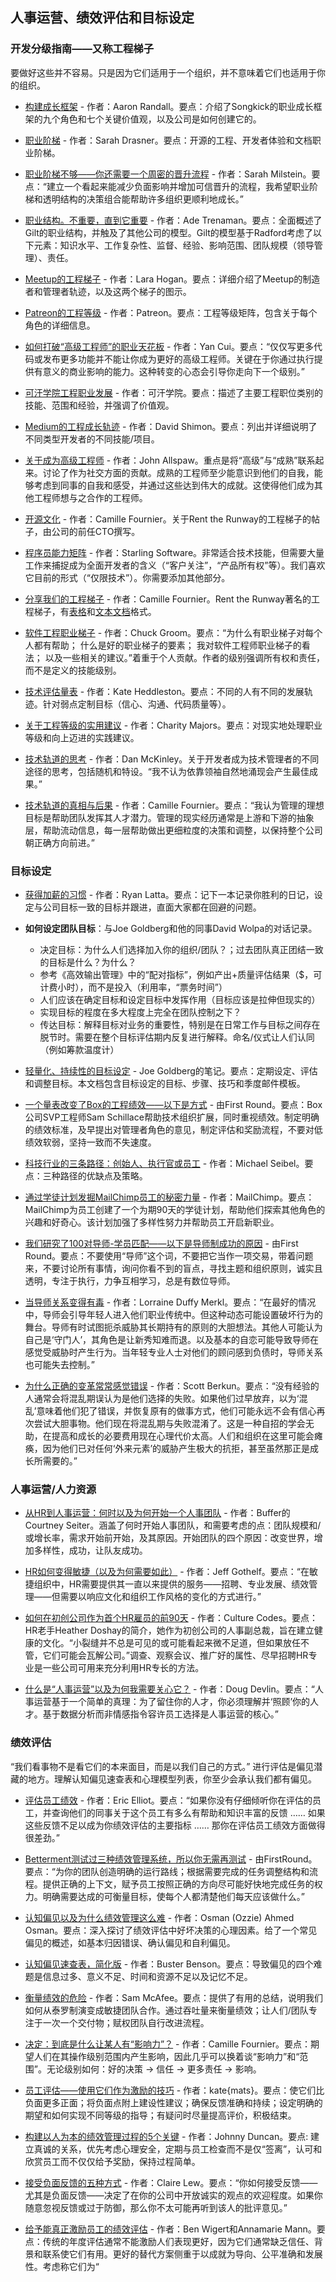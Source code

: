 ## 人事运营、绩效评估和目标设定

### 开发分级指南——又称工程梯子
要做好这些并不容易。只是因为它们适用于一个组织，并不意味着它们也适用于你的组织。

- [构建成长框架](https://blog.songkick.com/building-a-growth-framework-2464435e9e46) - 作者：Aaron Randall。要点：介绍了Songkick的职业成长框架的九个角色和七个关键价值观，以及公司是如何创建它的。

- [职业阶梯](https://career-ladders.dev) - 作者：Sarah Drasner。要点：开源的工程、开发者体验和文档职业阶梯。

- [职业阶梯不够——你还需要一个周密的晋升流程](https://leaddev.com/career-paths-progression-promotion/career-ladders-arent-enough-you-need-thoughtful-promotion) - 作者：Sarah Milstein。要点：“建立一个看起来能减少负面影响并增加可信晋升的流程，我希望职业阶梯和透明结构的决策组合能帮助许多组织更顺利地成长。”

- [职业结构。不重要，直到它重要](https://web.archive.org/web/20180817070012/https://tech.hbc.com/2018-01-24-career-structure.html) - 作者：Ade Trenaman。要点：全面概述了Gilt的职业结构，并触及了其他公司的模型。Gilt的模型基于Radford考虑了以下元素：知识水平、工作复杂性、监督、经验、影响范围、团队规模（领导管理）、责任。

- [Meetup的工程梯子](https://medium.com/making-meetup/engineering-ladders-at-meetup-caacbea4916e) - 作者：Lara Hogan。要点：详细介绍了Meetup的制造者和管理者轨迹，以及这两个梯子的图示。

- [Patreon的工程等级](https://levels.patreon.com) - 作者：Patreon。要点：工程等级矩阵，包含关于每个角色的详细信息。

- [如何打破“高级工程师”的职业天花板](https://theburningmonk.com/2019/11/how-to-break-the-senior-engineer-career-ceiling/) - 作者：Yan Cui。要点：“仅仅写更多代码或发布更多功能并不能让你成为更好的高级工程师。关键在于你通过执行提供有意义的商业影响的能力。这种转变的心态会引导你走向下一个级别。”

- [可汗学院工程职业发展](https://docs.google.com/document/d/1qr0d05X5-AsyDYqKRCfgGGcWSshTMd_vfTggfhDpbls/edit) - 作者：可汗学院。要点：描述了主要工程职位类别的技能、范围和经验，并强调了价值观。

- [Medium的工程成长轨迹](https://gist.github.com/david206/b8dceddd687bb2c60805c9669cc89eaa) - 作者：David Shimon。要点：列出并详细说明了不同类型开发者的不同技能/项目。

- [关于成为高级工程师](http://www.kitchensoap.com/2012/10/25/on-being-a-senior-engineer/) - 作者：John Allspaw。重点是将“高级”与“成熟”联系起来。讨论了作为社交方面的贡献。成熟的工程师至少能意识到他们的自我，能够考虑到同事的自我和感受，并通过这些达到伟大的成就。这使得他们成为其他工程师想与之合作的工程师。

- [开源文化](http://whilefalse.blogspot.com/2015/10/open-source-culture.html) - 作者：Camille Fournier。关于Rent the Runway的工程梯子的帖子，由公司的前任CTO撰写。

- [程序员能力矩阵](http://www.starling-software.com/employment/programmer-competency-matrix.html) - 作者：Starling Software。非常适合技术技能，但需要大量工作来捕捉成为全面开发者的含义（“客户关注”，“产品所有权”等）。我们喜欢它目前的形式（“仅限技术”）。你需要添加其他部分。

- [分享我们的工程梯子](http://dresscode.renttherunway.com/blog/ladder) - 作者：Camille Fournier。Rent the Runway著名的工程梯子，有[表格](https://docs.google.com/spreadsheets/d/1k4sO6pyCl_YYnf0PAXSBcX776rNcTjSOqDxZ5SDty-4/edit#gid=0)和[文本文档](https://docs.google.com/document/d/1SxmQBrDZvj16veuc2OVO0wUX7a7vEKPM-57dNLXhuEk/edit)格式。

- [软件工程职业梯子](https://medium.com/@cgroom/the-software-engineering-job-ladder-4bf70b4c24f3) - 作者：Chuck Groom。要点：“为什么有职业梯子对每个人都有帮助； 什么是好的职业梯子的要素； 我对软件工程师职业梯子的看法； 以及一些相关的建议。”着重于个人贡献。作者的级别强调所有权和责任，而不是定义的技能级别。

- [技术评估量表](https://github.com/heddle317/onboarding/blob/master/technical_assessment_rubric.md) - 作者：Kate Heddleston。要点：不同的人有不同的发展轨迹。针对弱点定制目标（信心、沟通、代码质量等）。

- [关于工程等级的实用建议](https://charity.wtf/2020/09/14/useful-things-to-know-about-engineering-levels/) - 作者：Charity Majors。要点：对现实地处理职业等级和向上迈进的实践建议。

- [技术轨道的思考](http://mcfunley.com/thoughts-on-the-technical-track) - 作者：Dan McKinley。关于开发者成为技术管理者的不同途径的思考，包括随机和特设。“我不认为依靠领袖自然地涌现会产生最佳成果。”

- [技术轨道的真相与后果](http://www.elidedbranches.com/2015/11/truth-and-consequences-of-technical.html) - 作者：Camille Fournier。要点：“我认为管理的理想目标是帮助团队发挥其人才潜力。管理的现实经历通常是上游和下游的抽象层，帮助流动信息，每一层帮助做出更细粒度的决策和调整，以保持整个公司朝正确方向前进。”

### 目标设定

- [获得加薪的习惯](https://dev.to/recursivefaults/habits-to-earn-a-raise-ad8) - 作者：Ryan Latta。要点：记下一本记录你胜利的日记，设定与公司目标一致的目标并跟进，直面大家都在回避的问题。

- **如何设定团队目标**：与Joe Goldberg和他的同事David Wolpa的对话记录。
  - 决定目标：为什么人们选择加入你的组织/团队？；过去团队真正团结一致的目标是什么？为什么？
  - 参考《高效输出管理》中的“配对指标”，例如产出+质量评估结果（$，可计费小时），而不是投入（利用率，“票务时间”）
  - 人们应该在确定目标和设定目标中发挥作用（目标应该是拉伸但现实的）
  - 实现目标的程度在多大程度上完全在团队控制之下？
  - 传达目标：解释目标对业务的重要性，特别是在日常工作与目标之间存在脱节时。需要在整个目标评估期内反复进行解释。命名/仪式让人们认同（例如筹款温度计）

- [轻量化、持续性的目标设定](https://docs.google.com/document/d/1XRfTZ_tmL-N-Mudu0uniIWmCOycUviXmefbSZ6ZDv1w/edit) - Joe Goldberg的笔记。要点：定期设定、评估和调整目标。本文档包含目标设定的目标、步骤、技巧和季度邮件模板。

- [一个量表改变了Box的工程绩效——以下是方式](http://firstround.com/review/one-rubric-changed-boxs-engineering-performance-heres-how/) - 由First Round。要点：Box公司SVP工程师Sam Schillace帮助技术组织扩展，同时重视绩效。制定明确的绩效标准，及早提出对管理者角色的意见，制定评估和奖励流程，不要对低绩效软弱，坚持一致而不失速度。

- [科技行业的三条路径：创始人、执行官或员工](http://blog.ycombinator.com/three-paths-in-the-tech-industry-founder-executive-or-employee/) - 作者：Michael Seibel。要点：三种路径的优缺点及策略。

- [通过学徒计划发掘MailChimp员工的秘密力量](https://blog.mailchimp.com/uncovering-the-secret-powers-of-mailchimp-employees-through-apprenticeships/) - 作者：MailChimp。要点：MailChimp为员工创建了一个为期90天的学徒计划，帮助他们探索其他角色的兴趣和好奇心。该计划加强了多样性努力并帮助员工开启新职业。

- [我们研究了100对导师-学员匹配——以下是导师制成功的原因](https://firstround.com/review/we-studied-100-mentor-mentee-matches-heres-what-makes-mentorship-work/) - 由First Round。要点：不要使用“导师”这个词，不要把它当作一项交易，带着问题来，不要讨论所有事情，询问你看不到的盲点，寻找主题和组织原则，诚实且透明，专注于执行，力争互相学习，总是有数位导师。

- [当导师关系变得有毒](https://qz.com/526226/when-mentoring-turns-toxic/) - 作者：Lorraine Duffy Merkl。要点：“在最好的情况中，导师会引导年轻人进入他们职业传统中。但这种动态可能设置破坏行为的舞台。导师有时试图扼杀威胁其长期持有的原则的大胆想法。其他人可能认为自己是‘守门人’，其角色是让新秀知难而退。以及基本的自恋可能导致导师在感觉受威胁时产生行为。当年轻专业人士对他们的顾问感到负债时，导师关系也可能失去控制。”

- [为什么正确的变革常常感觉错误](http://scottberkun.com/2017/why-the-right-change-often-feels-wrong/) - 作者：Scott Berkun。要点：“没有经验的人通常会将混乱期误认为是他们选择的失败。如果他们过早放弃，以为‘混乱’意味着他们犯了错误，并恢复原有的做事方式，他们可能永远不会有信心再次尝试大胆事物。他们现在将混乱期与失败混淆了。这是一种自招的学会无助，在提高和成长的必要费用现在心理代价太高。人们和组织在这里可能会瘫痪，因为他们已对任何‘外来元素’的威胁产生极大的抗拒，甚至虽然那正是成长所需要的。”

### 人事运营/人力资源

- [从HR到人事运营：何时以及为何开始一个人事团队](https://open.buffer.com/people-team/) - 作者：Buffer的Courtney Seiter。涵盖了何时开始人事团队，和需要考虑的点：团队规模和/或增长率，需求开始前开始，及其原因。开始团队的四个原因：改变世界，增加多样性，成功，让队友成功。

- [HR如何变得敏捷（以及为何需要如此）](https://hbr.org/2017/06/how-hr-can-become-agile-and-why-it-needs-to) - 作者：Jeff Gothelf。要点：“在敏捷组织中，HR需要提供其一直以来提供的服务——招聘、专业发展、绩效管理——但需要以响应文化和组织工作风格的变化的方式进行。”

- [如何在初创公司作为首个HR雇员的前90天](https://tettra.co/culture-codes/interview/how-to-navigate-the-first-90-days-as-the-first-hr-hire-at-a-startup/) - 作者：Culture Codes。要点：HR老手Heather Doshay的简介，她作为初创公司的人事副总裁，旨在建立健康的文化。“小裂缝并不总是可见的或可能看起来微不足道，但如果放任不管，它们可能会瓦解公司。”调查、观察会议、推广好的属性、尽早招聘HR专业是一些公司可用来充分利用HR专长的方法。

- [什么是“人事运营”以及为何我需要关心它？](https://www.linkedin.com/pulse/20141016192150-30417852-what-is-people-operations-and-why-should-you-care/) - 作者：Doug Devlin。要点：“人事运营基于一个简单的真理：为了留住你的人才，你必须理解并‘照顾’你的人才。基于数据分析而非情感指令容许员工选择是人事运营的核心。”

### 绩效评估
“我们看事物不是看它们的本来面目，而是以我们自己的方式。” 进行评估是偏见潜藏的地方。理解认知偏见速查表和心理模型列表，你至少会承认我们都有偏见。

- [评估员工绩效](https://medium.com/javascript-scene/assessing-employee-performance-1a8bdee45c1a) - 作者：Eric Elliot。要点：“如果你没有仔细倾听你在评估的员工，并查询他们的同事关于这个员工有多么有帮助和知识丰富的反馈 …… 如果这些反馈不足以成为你绩效评估的主要指标 …… 那你在评估员工绩效方面做得很差劲。”

- [Betterment测试过三种绩效管理系统，所以你无需再测试](http://firstround.com/review/betterment-tested-three-performance-management-systems-so-you-dont-have-to/) - 由FirstRound。要点：“为你的团队创造明确的运行路线；根据需要完成的任务调整结构和流程。提供正确的上下文，赋予员工按照正确的方向尽可能好快地完成任务的权力。明确需要达成的可衡量目标，使每个人都清楚他们每天应该做什么。”

- [认知偏见以及为什么绩效管理这么难](https://www.freecodecamp.org/news/cognitive-bias-and-why-performance-management-is-so-hard-8852a1b874cd/) - 作者：Osman (Ozzie) Ahmed Osman。要点：深入探讨了绩效评估中好坏决策的心理因素。给了一个常见偏见的概述，如基本归因错误、确认偏见和自利偏见。

- [认知偏见速查表，简化版](https://medium.com/thinking-is-hard/4-conundrums-of-intelligence-2ab78d90740f) - 作者：Buster Benson。要点：导致偏见的四个难题是信息过多、意义不足、时间和资源不足以及记忆不足。

- [衡量绩效的危险](https://medium.com/startup-patterns/the-dangers-of-measuring-performance-d21cd61426df) - 作者：Sam McAfee。要点：提供了有用的总结，说明我们如何从泰罗制演变成敏捷团队合作。通过吞吐量来衡量绩效；让人们/团队专注于一次一个交付物；赋权团队自行改进流程。

- [决定：到底是什么让某人有“影响力”？](https://medium.com/@skamille/decisions-7eed2bae82b3) - 作者：Camille Fournier。要点：期望人们在其操作级别范围内产生影响，因此几乎可以换着谈“影响力”和“范围”。无论级别如何：好的决策 → 信任 → 更多责任 → 影响。

- [员工评估——使用它们作为激励的技巧](http://katemats.com/employee-reviews-tips-use-them-as-motivation/) - 作者：kate{mats}。要点：使它们比负面更多正面；将负面点附上建设性建议；确保反馈准确和持续；设定明确的期望和如何实现不同等级的指导；有疑问时尽量提高评价，积极结束。

- [构建以人为本的绩效管理过程的5个关键](https://blog.bonus.ly/5-keys-to-building-a-human-centric-performance-management-process) - 作者：Johnny Duncan。要点: 建立真诚的关系，优先考虑心理安全，定期与员工检查而不是仅“签离”，认可和欣赏员工而不仅仅给予奖励，保持过程简单。

- [接受负面反馈的五种方式](https://m.signalvnoise.com/five-ways-to-receive-negative-feedback-well-f9edd3d27097#---0-273) - 作者：Claire Lew。要点：“你如何接受反馈——尤其是负面反馈——决定了在你的公司中开放诚实的观点的欢迎程度。如果你随意忽视反馈或过于防御，那么你不太可能再听到该人的批评意见。”

- [给予能真正激励员工的绩效评估](http://news.gallup.com/opinion/gallup/219863/give-performance-reviews-actually-inspire-employees.aspx) - 作者：Ben Wigert和Annamarie Mann。要点：传统的年度评估通常不能激励人们表现更好，因为它们通常缺乏信任、背景和联系使它们有用。更好的替代方案侧重于以成就为导向、公平准确和发展性。考虑称它们为“
